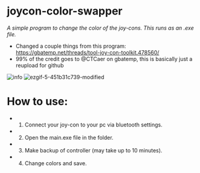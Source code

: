 # joycon-color-swapper

*A simple program to change the color of the joy-cons. This runs as an .exe file.*

* Changed a couple things from this program: https://gbatemp.net/threads/tool-joy-con-toolkit.478560/
* 99% of the credit goes to @CTCaer on gbatemp, this is basically just a reupload for github

![info](https://user-images.githubusercontent.com/85678708/182126878-b2c1f917-4365-464f-b241-e68d6b67281a.png)
![ezgif-5-451b31c739-modified](https://user-images.githubusercontent.com/85678708/182127361-b196b127-78e3-4652-b056-49b388ff3590.png)


# How to use:

+ 1. Connect your joy-con to your pc via bluetooth settings.
+ 2. Open the main.exe file in the folder.
+ 3. Make backup of controller (may take up to 10 minutes).
+ 4. Change colors and save.
